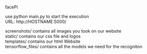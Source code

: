 facePi

use python main.py to start the execution <br />
URL: http://HOSTNAME:5000/

screenshots/      contains all images you took on our website <br />
static/           contains our css file and logos <br />
templates/        contains our html Website <br />
tensorflow_files/ contains all the models we need for the recogniton <br />
